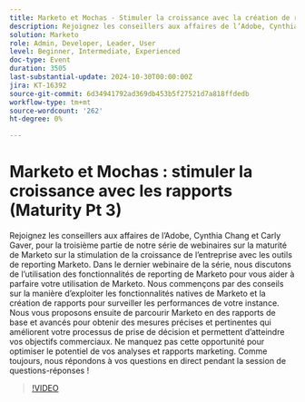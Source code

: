 ```yaml
---
title: Marketo et Mochas - Stimuler la croissance avec la création de rapports (Maturity Pt 3)
description: Rejoignez les conseillers aux affaires de l’Adobe, Cynthia Chang et Carly Gaver, pour la troisième partie de notre série de webinaires sur la maturité de Marketo sur la stimulation de la croissance de l’entreprise avec les outils de reporting Marketo. Dans le dernier webinaire de la série, nous discutons de l’utilisation des fonctionnalités de reporting de Marketo pour vous aider à parfaire votre utilisation de Marketo. Nous commençons par des conseils sur la manière d’exploiter les fonctionnalités natives de Marketo et la création de rapports pour surveiller les performances de votre instance. Nous vous proposons ensuite de parcourir Marketo en  des rapports de base et avancés pour obtenir des mesures précises et pertinentes qui améliorent votre processus de prise de décision et permettent d’atteindre vos objectifs commerciaux. Ne manquez pas cette opportunité pour optimiser le potentiel de vos analyses et rapports marketing. Comme toujours, nous répondons à vos questions en direct pendant la session de questions-réponses !
solution: Marketo
role: Admin, Developer, Leader, User
level: Beginner, Intermediate, Experienced
doc-type: Event
duration: 3505
last-substantial-update: 2024-10-30T00:00:00Z
jira: KT-16392
source-git-commit: 6d34941792ad369db453b5f27521d7a818ffdedb
workflow-type: tm+mt
source-wordcount: '262'
ht-degree: 0%

---
```



# Marketo et Mochas : stimuler la croissance avec les rapports (Maturity Pt 3)

Rejoignez les conseillers aux affaires de l’Adobe, Cynthia Chang et Carly Gaver, pour la troisième partie de notre série de webinaires sur la maturité de Marketo sur la stimulation de la croissance de l’entreprise avec les outils de reporting Marketo. Dans le dernier webinaire de la série, nous discutons de l’utilisation des fonctionnalités de reporting de Marketo pour vous aider à parfaire votre utilisation de Marketo. Nous commençons par des conseils sur la manière d’exploiter les fonctionnalités natives de Marketo et la création de rapports pour surveiller les performances de votre instance. Nous vous proposons ensuite de parcourir Marketo en  des rapports de base et avancés pour obtenir des mesures précises et pertinentes qui améliorent votre processus de prise de décision et permettent d’atteindre vos objectifs commerciaux. Ne manquez pas cette opportunité pour optimiser le potentiel de vos analyses et rapports marketing. Comme toujours, nous répondons à vos questions en direct pendant la session de questions-réponses !

>[!VIDEO](https://video.tv.adobe.com/v/3435407/?learn=on)
